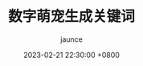 ---
title: 数字萌宠生成关键词
author: jaunce
date: 2023-02-21 22:30:00 +0800
categories: [AI Prompt, 动物]
tags: [Prompt Key Word]
render_with_liquid: true
comments: true
mermaid: true
---